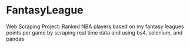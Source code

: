 # FantasyLeague
Web Scraping Project: Ranked NBA players based on my fantasy leagues points per game by scraping real time data and using bs4, selenium, and pandas 
